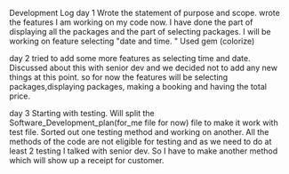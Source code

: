 Development Log
day 1
Wrote the statement of purpose and scope.
wrote the features
I am working on my code now. I have done the part of displaying all the packages and the part of selecting packages.
I will be working on feature selecting "date and time. "
Used gem (colorize)

day 2 
tried to add some more features as selecting time and date. Discussed about this with senior dev and we decided not to add any new things at this point. so for now the features will be selecting packages,displaying packages, making a booking and having the  total price.

day 3 
Starting with testing.
Will split the Software_Development_plan(for_me file for now) file to make it work with test file. 
Sorted out one testing method and working on another.
All the methods of the code are not eligible for testing and as we need to do at least 2 testing I talked with senior dev.
So I have to make another method which will show up a receipt for customer.

